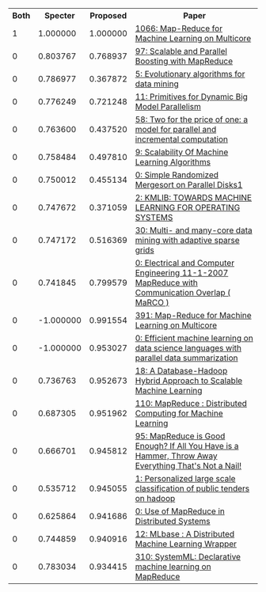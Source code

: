 <html><table><tr>
<th>Both</th>
<th>Specter</th>
<th>Proposed</th>
<th>Paper</th>
</tr>
<tr>
<td>1</td>
<td>1.000000</td>
<td>1.000000</td>
<td><a href="https://www.semanticscholar.org/paper/38aff6df1accc456f6cda7d16d4b9ecf418ef21e">1066: Map-Reduce for Machine Learning on Multicore</a></td>
</tr>
<tr>
<td>0</td>
<td>0.803767</td>
<td>0.768937</td>
<td><a href="https://www.semanticscholar.org/paper/07ebf3d199d292cac003c2240f5a986eee6f73ae">97: Scalable and Parallel Boosting with MapReduce</a></td>
</tr>
<tr>
<td>0</td>
<td>0.786977</td>
<td>0.367872</td>
<td><a href="https://www.semanticscholar.org/paper/cd3e940ceaea044f8078e92911228a578aad5e2f">5: Evolutionary algorithms for data mining</a></td>
</tr>
<tr>
<td>0</td>
<td>0.776249</td>
<td>0.721248</td>
<td><a href="https://www.semanticscholar.org/paper/eff45e661144400d1b81231197ae2c406c856a37">11: Primitives for Dynamic Big Model Parallelism</a></td>
</tr>
<tr>
<td>0</td>
<td>0.763600</td>
<td>0.437520</td>
<td><a href="https://www.semanticscholar.org/paper/35a9375d02d72d3e3077ec4be5f34d09593061d0">58: Two for the price of one: a model for parallel and incremental computation</a></td>
</tr>
<tr>
<td>0</td>
<td>0.758484</td>
<td>0.497810</td>
<td><a href="https://www.semanticscholar.org/paper/d91624005d70a6caadf9ec0365514c1874857eaf">9: Scalability Of Machine Learning Algorithms</a></td>
</tr>
<tr>
<td>0</td>
<td>0.750012</td>
<td>0.455134</td>
<td><a href="https://www.semanticscholar.org/paper/8aeabcd6518734c864e894f52eb53729d7f98048">0: Simple Randomized Mergesort on Parallel Disks1</a></td>
</tr>
<tr>
<td>0</td>
<td>0.747672</td>
<td>0.371059</td>
<td><a href="https://www.semanticscholar.org/paper/2ca31fd1f5b92647c2290e5a935113ed5c66f9f6">2: KMLIB: TOWARDS MACHINE LEARNING FOR OPERATING SYSTEMS</a></td>
</tr>
<tr>
<td>0</td>
<td>0.747172</td>
<td>0.516369</td>
<td><a href="https://www.semanticscholar.org/paper/61a94713b22a3893f76d7752e47382c03d778156">30: Multi- and many-core data mining with adaptive sparse grids</a></td>
</tr>
<tr>
<td>0</td>
<td>0.741845</td>
<td>0.799579</td>
<td><a href="https://www.semanticscholar.org/paper/46d7ab56e898e7c74463cf9cb9abd440c8c904ae">0: Electrical and Computer Engineering 11-1-2007 MapReduce with Communication Overlap ( MaRCO )</a></td>
</tr>
<tr>
<td>0</td>
<td>-1.000000</td>
<td>0.991554</td>
<td><a href="https://www.semanticscholar.org/paper/571929abb1f8dbb244f416ee470c4a30d255cde7">391: Map-Reduce for Machine Learning on Multicore</a></td>
</tr>
<tr>
<td>0</td>
<td>-1.000000</td>
<td>0.953027</td>
<td><a href="https://www.semanticscholar.org/paper/7ac7521595edced30511e85cfb77fc4d0689bd44">0: Efficient machine learning on data science languages with parallel data summarization</a></td>
</tr>
<tr>
<td>0</td>
<td>0.736763</td>
<td>0.952673</td>
<td><a href="https://www.semanticscholar.org/paper/d8831b60a84a377db4c6e59c0ead0eac695ac893">18: A Database-Hadoop Hybrid Approach to Scalable Machine Learning</a></td>
</tr>
<tr>
<td>0</td>
<td>0.687305</td>
<td>0.951962</td>
<td><a href="https://www.semanticscholar.org/paper/20b877e96201a08332b5dcd4e73a1a30c9ac5a9e">110: MapReduce : Distributed Computing for Machine Learning</a></td>
</tr>
<tr>
<td>0</td>
<td>0.666701</td>
<td>0.945812</td>
<td><a href="https://www.semanticscholar.org/paper/afbc30ec8c690c52f0ada4b64a2eaf88679de233">95: MapReduce is Good Enough? If All You Have is a Hammer, Throw Away Everything That's Not a Nail!</a></td>
</tr>
<tr>
<td>0</td>
<td>0.535712</td>
<td>0.945055</td>
<td><a href="https://www.semanticscholar.org/paper/bc1e1d3e995dbd229a5e7b7fc08c7f0278307baf">1: Personalized large scale classification of public tenders on hadoop</a></td>
</tr>
<tr>
<td>0</td>
<td>0.625864</td>
<td>0.941686</td>
<td><a href="https://www.semanticscholar.org/paper/0da010d7a3a74a00e7e9d2649c5bef0d9e8a2ee1">0: Use of MapReduce in Distributed Systems</a></td>
</tr>
<tr>
<td>0</td>
<td>0.744859</td>
<td>0.940916</td>
<td><a href="https://www.semanticscholar.org/paper/33d686ae14a82dbf66117150d66ab92ce0999a92">12: MLbase : A Distributed Machine Learning Wrapper</a></td>
</tr>
<tr>
<td>0</td>
<td>0.783034</td>
<td>0.934415</td>
<td><a href="https://www.semanticscholar.org/paper/d5b8b4bffc457150310dd3713241310a7f5c6165">310: SystemML: Declarative machine learning on MapReduce</a></td>
</tr>
</table></html>
